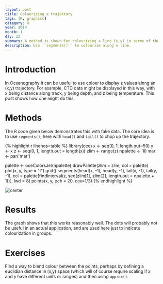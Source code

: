 ```yaml
---
layout: post
title: Colourizing a trajectory
tags: [R, graphics]
category: R
year: 2014
month: 1
day: 22
summary: A method is shown for colourizing a line (x,y) in terms of the value of a variable z=z(x,y).
description: Use ``segments()`` to colourize along a line.
---
```



# Introduction

In Oceanography it can be useful to use colour to display z values along an (x,y) trajectory.  For example, CTD data might be displayed in this way, with x being distance along track, y being depth, and z being temperature. This post shows how one might do this.

# Methods

The R code given below demonstrates this with fake data.  The core idea is to use ``segments()``, here with ``head()`` and ``tail()`` to chop up the trajectory.


{% highlight r linenos=table %}
library(oce)
x <- seq(0, 1, length.out=50)
y <- x
z <- seq(0, 1, length.out = length(x))
zlim <- range(z)
npalette <- 10
mar <- par('mar')

palette <- oceColorsJet(npalette)
drawPalette(zlim = zlim, col = palette)
plot(x, y, type = "l")
grid()
segments(head(x, -1), head(y, -1),
  tail(x, -1), tail(y, -1),
  col = palette[findInterval(z, 
    seq(zlim[1], zlim[2], length.out = npalette + 1))],
  lwd = 8)
points(x, y, pch = 20, cex=1/3)
{% endhighlight %}

![center](http://dankelley.github.io/figs/2014-01-15-colourizing-along-a-trajectory/unnamed-chunk-1-1.png)


# Results

The graph shows that this works reasonably well.  The dots will probably not be useful in an actual application, and are used here just to indicate colourization in groups.

# Exercises

Find a way to blend colour between the points, perhaps by defining a euclidian distance in (x,y) space (which will of course require scaling if x and y have different units or ranges) and then using ``approx()``.
